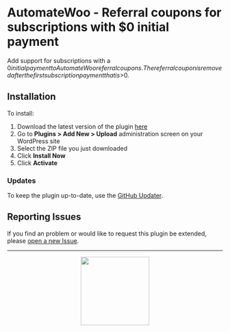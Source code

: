 # AutomateWoo - Referral coupons for subscriptions with $0 initial payment

Add support for subscriptions with a $0 initial payment to AutomateWoo referral coupons. The referral coupon is removed after the first subscription payment that is >$0.

## Installation

To install:

1. Download the latest version of the plugin [here](https://github.com/Prospress/automatewoo-referral-coupons-for-subscriptions-with-no-initial-payment/archive/master.zip)
1. Go to **Plugins > Add New > Upload** administration screen on your WordPress site
1. Select the ZIP file you just downloaded
1. Click **Install Now**
1. Click **Activate**

### Updates

To keep the plugin up-to-date, use the [GitHub Updater](https://github.com/afragen/github-updater).

## Reporting Issues

If you find an problem or would like to request this plugin be extended, please [open a new Issue](https://github.com/Prospress/automatewoo-referral-coupons-for-subscriptions-with-no-initial-payment/issues/new).

---

<p align="center">
	<a href="https://prospress.com/">
		<img src="https://cloud.githubusercontent.com/assets/235523/11986380/bb6a0958-a983-11e5-8e9b-b9781d37c64a.png" width="160">
	</a>
</p>